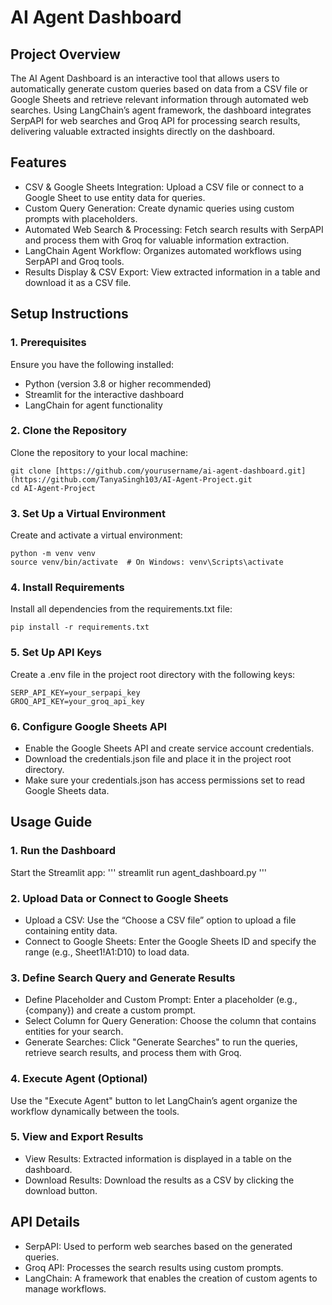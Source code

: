 # AI Agent Dashboard
## Project Overview

The AI Agent Dashboard is an interactive tool that allows users to automatically generate custom queries based on data from a CSV file or Google Sheets and retrieve relevant information through automated web searches. Using LangChain’s agent framework, the dashboard integrates SerpAPI for web searches and Groq API for processing search results, delivering valuable extracted insights directly on the dashboard.

## Features
- CSV & Google Sheets Integration: Upload a CSV file or connect to a Google Sheet to use entity data for queries.
- Custom Query Generation: Create dynamic queries using custom prompts with placeholders.
- Automated Web Search & Processing: Fetch search results with SerpAPI and process them with Groq for valuable information extraction.
- LangChain Agent Workflow: Organizes automated workflows using SerpAPI and Groq tools.
- Results Display & CSV Export: View extracted information in a table and download it as a CSV file.

## Setup Instructions

### 1. Prerequisites
Ensure you have the following installed:
- Python (version 3.8 or higher recommended)
- Streamlit for the interactive dashboard
- LangChain for agent functionality

### 2. Clone the Repository
Clone the repository to your local machine:
```
git clone [https://github.com/yourusername/ai-agent-dashboard.git](https://github.com/TanyaSingh103/AI-Agent-Project.git
cd AI-Agent-Project
```

### 3. Set Up a Virtual Environment
Create and activate a virtual environment:
```
python -m venv venv
source venv/bin/activate  # On Windows: venv\Scripts\activate
```

### 4. Install Requirements
Install all dependencies from the requirements.txt file:
```
pip install -r requirements.txt
```
### 5. Set Up API Keys
Create a .env file in the project root directory with the following keys:
```
SERP_API_KEY=your_serpapi_key
GROQ_API_KEY=your_groq_api_key
```
### 6. Configure Google Sheets API

- Enable the Google Sheets API and create service account credentials.
- Download the credentials.json file and place it in the project root directory.
- Make sure your credentials.json has access permissions set to read Google Sheets data.

## Usage Guide
### 1. Run the Dashboard
Start the Streamlit app:
'''
streamlit run agent_dashboard.py
'''
### 2. Upload Data or Connect to Google Sheets
- Upload a CSV: Use the “Choose a CSV file” option to upload a file containing entity data.
- Connect to Google Sheets: Enter the Google Sheets ID and specify the range (e.g., Sheet1!A1:D10) to load data.

### 3. Define Search Query and Generate Results
- Define Placeholder and Custom Prompt: Enter a placeholder (e.g., {company}) and create a custom prompt.
- Select Column for Query Generation: Choose the column that contains entities for your search.
- Generate Searches: Click "Generate Searches" to run the queries, retrieve search results, and process them with Groq.

### 4. Execute Agent (Optional)
Use the "Execute Agent" button to let LangChain’s agent organize the workflow dynamically between the tools.

### 5. View and Export Results
- View Results: Extracted information is displayed in a table on the dashboard.
- Download Results: Download the results as a CSV by clicking the download button.

## API Details

- SerpAPI: Used to perform web searches based on the generated queries. 
- Groq API: Processes the search results using custom prompts.
- LangChain: A framework that enables the creation of custom agents to manage workflows. 
